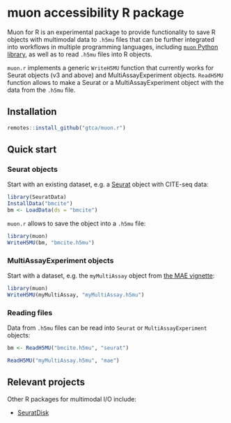 # muon accessibility R package

Muon for R is an experimental package to provide functionality to save R objects with multimodal data to `.h5mu` files that can be further integrated into workflows in multiple programming languages, including [`muon` Python library](https://github.com/gtca/muon), as well as to read `.h5mu` files into R objects.

`muon.r` implements a generic `WriteH5MU` function that currently works for Seurat objects (v3 and above) and MultiAssayExperiment objects. `ReadH5MU` function allows to make a Seurat or a MultiAssayExperiment object with the data from the `.h5mu` file.

## Installation

```R
remotes::install_github("gtca/muon.r")
```

## Quick start

### Seurat objects

Start with an existing dataset, e.g. a [Seurat](https://github.com/satijalab/seurat) object with CITE-seq data:

```R
library(SeuratData)
InstallData("bmcite")
bm <- LoadData(ds = "bmcite")
```
`muon.r` allows to save the object into a `.h5mu` file:

```R
library(muon)
WriteH5MU(bm, "bmcite.h5mu")
```

### MultiAssayExperiment objects

Start with a dataset, e.g. the `myMultiAssay` object from [the MAE vignette](https://www.bioconductor.org/packages/release/bioc/vignettes/MultiAssayExperiment/inst/doc/MultiAssayExperiment.html):

```R
library(muon)
WriteH5MU(myMultiAssay, "myMultiAssay.h5mu")
```

### Reading files

Data from `.h5mu` files can be read into `Seurat` or `MultiAssayExperiment` objects:

```R
bm <- ReadH5MU("bmcite.h5mu", "seurat")
```

```R
ReadH5MU("myMultiAssay.h5mu", "mae")
```


## Relevant projects

Other R packages for multimodal I/O include:

- [SeuratDisk](https://github.com/mojaveazure/seurat-disk)
